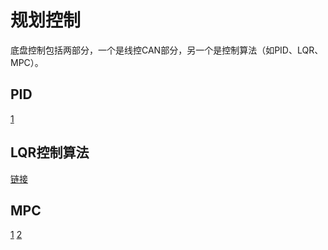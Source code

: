 # 规划控制
底盘控制包括两部分，一个是线控CAN部分，另一个是控制算法（如PID、LQR、MPC）。

## PID
[1](http://t.csdn.cn/UYXMp)

## LQR控制算法
[链接](http://t.csdn.cn/jn8vL)

## MPC
[1](http://t.csdn.cn/opsL4)
[2](http://t.csdn.cn/12Lyj)
